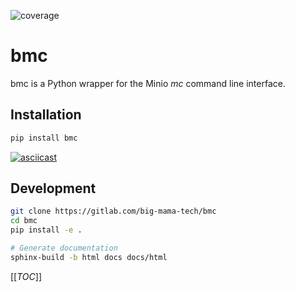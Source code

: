 ![coverage](https://gitlab.com/big-mama-tech/bmc/badges/master/coverage.svg?job=test)

# bmc


bmc is a Python wrapper for the Minio _mc_ command line interface.

## Installation

```bash
pip install bmc
```

[![asciicast](https://asciinema.org/a/8CTCfGKzCHHt7IaL7wNCvoyJe.svg)](https://asciinema.org/a/8CTCfGKzCHHt7IaL7wNCvoyJe)

## Development

```bash
git clone https://gitlab.com/big-mama-tech/bmc
cd bmc
pip install -e .

# Generate documentation
sphinx-build -b html docs docs/html
```


[[_TOC_]]



